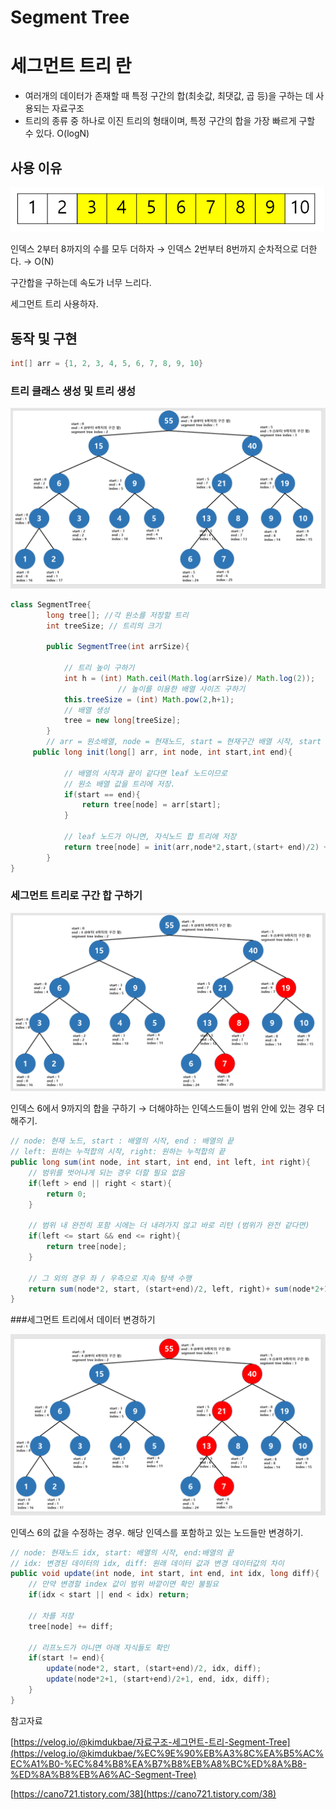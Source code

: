 # Segment Tree

# 세그먼트 트리 란

- 여러개의 데이터가 존재할 때 특정 구간의 합(최솟값, 최댓값, 곱 등)을 구하는 데 사용되는 자료구조
- 트리의 종류 중 하나로 이진 트리의 형태이며, 특정 구간의 합을 가장 빠르게 구할 수 있다. O(logN)

## 사용 이유

![Untitled](images/SegmentTree1.png)

인덱스 2부터 8까지의 수를 모두 더하자 → 인덱스 2번부터 8번까지 순차적으로 더한다. → O(N)

구간합을 구하는데 속도가 너무 느리다.

세그먼트 트리 사용하자.

## 동작 및 구현

```java
int[] arr = {1, 2, 3, 4, 5, 6, 7, 8, 9, 10}
```

### 트리 클래스 생성 및 트리 생성

![Untitled](images/SegmentTree2.png)

```java
class SegmentTree{
        long tree[]; //각 원소를 저장할 트리
        int treeSize; // 트리의 크기

        public SegmentTree(int arrSize){
            
            // 트리 높이 구하기
            int h = (int) Math.ceil(Math.log(arrSize)/ Math.log(2));
						// 높이를 이용한 배열 사이즈 구하기
            this.treeSize = (int) Math.pow(2,h+1);
            // 배열 생성
            tree = new long[treeSize];
        }
		// arr = 원소배열, node = 현재노드, start = 현재구간 배열 시작, start = 현재구간 배열 끝
     public long init(long[] arr, int node, int start,int end){
            
            // 배열의 시작과 끝이 같다면 leaf 노드이므로
            // 원소 배열 값을 트리에 저장. 
            if(start == end){
                return tree[node] = arr[start];
            }
			
            // leaf 노드가 아니면, 자식노드 합 트리에 저장
            return tree[node] = init(arr,node*2,start,(start+ end)/2) + init(arr,node*2+1,(start+end)/2+1,end);
        }
}
```

### 세그먼트 트리로 구간 합 구하기

![Untitled](images/SegmentTree3.png)

인덱스 6에서 9까지의 합을 구하기 → 더해야하는 인덱스드들이 범위 안에 있는 경우 더해주기.

```java
// node: 현재 노드, start : 배열의 시작, end : 배열의 끝
// left: 원하는 누적합의 시작, right: 원하는 누적합의 끝
public long sum(int node, int start, int end, int left, int right){
    // 범위를 벗어나게 되는 경우 더할 필요 없음
    if(left > end || right < start){
        return 0;
    }

    // 범위 내 완전히 포함 시에는 더 내려가지 않고 바로 리턴 (범위가 완전 같다면)
    if(left <= start && end <= right){
        return tree[node];
    }

    // 그 외의 경우 좌 / 우측으로 지속 탐색 수행
    return sum(node*2, start, (start+end)/2, left, right)+ sum(node*2+1, (start+end)/2+1, end, left, right);
}
```

###세그먼트 트리에서 데이터 변경하기

![Untitled](images/SegmentTree4.png)

인덱스 6의 값을 수정하는 경우. 해당 인덱스를 포함하고 있는 노드들만 변경하기.

```java
// node: 현재노드 idx, start: 배열의 시작, end:배열의 끝
// idx: 변경된 데이터의 idx, diff: 원래 데이터 값과 변경 데이터값의 차이
public void update(int node, int start, int end, int idx, long diff){
    // 만약 변경할 index 값이 범위 바깥이면 확인 불필요
    if(idx < start || end < idx) return;

    // 차를 저장
    tree[node] += diff;

    // 리프노드가 아니면 아래 자식들도 확인
    if(start != end){
        update(node*2, start, (start+end)/2, idx, diff);
        update(node*2+1, (start+end)/2+1, end, idx, diff);
    }
}
```



참고자료

[https://velog.io/@kimdukbae/자료구조-세그먼트-트리-Segment-Tree](https://velog.io/@kimdukbae/%EC%9E%90%EB%A3%8C%EA%B5%AC%EC%A1%B0-%EC%84%B8%EA%B7%B8%EB%A8%BC%ED%8A%B8-%ED%8A%B8%EB%A6%AC-Segment-Tree)

[https://cano721.tistory.com/38](https://cano721.tistory.com/38)
